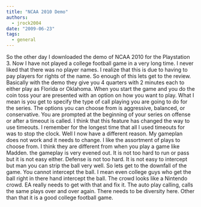 ```yaml
---
title: "NCAA 2010 Demo"
authors:
  - jrock2004
date: "2009-06-23"
tags:
  - general
---
```


So the other day I downloaded the demo of NCAA 2010 for the Playstation 3. Now I have not played a college football game in a very long time. I never liked that there was no player names. I realize that this is due to having to pay players for rights of the name. So enough of this lets get to the review. Basically with the demo they give you 4 quarters with 2 minutes each to either play as Florida or Oklahoma. When you start the game and you do the coin toss your are presented with an option on how you want to play. What I mean is you get to specify the type of call playing you are going to do for the series. The options you can choose from is aggressive, balanced, or conservative. You are prompted at the beginning of your series on offense or after a timeout is called. I think that this feature has changed the way to use timeouts. I remember for the longest time that all I used timeouts for was to stop the clock. Well I now have a different reason. My gameplan does not work and it needs to change. I like the assortment of plays to choose from. I think they are different from when you play a game like Madden. the gameplay is very evened out. It is not too hard to run or pass but it is not easy either. Defense is not too hard. It is not easy to intercept but man you can strip the ball very well. So lets get to the downfall of the game. You cannot intercept the ball. I mean even college guys who get the ball right in there hand intercept the ball. The crowd looks like a Nintendo crowd. EA really needs to get with that and fix it. The auto play calling, calls the same plays over and over again. There needs to be diversity here. Other than that it is a good college football game.
